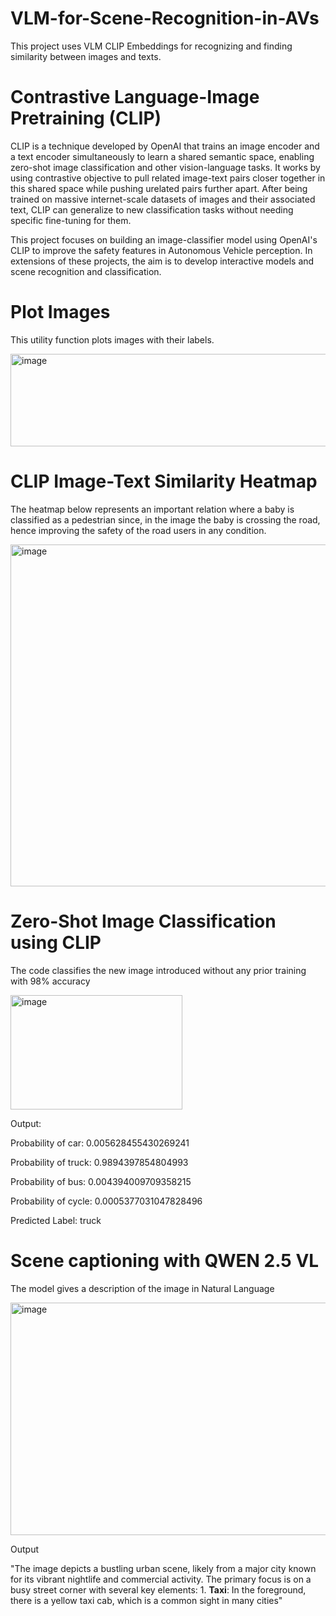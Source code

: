 # VLM-for-Scene-Recognition-in-AVs
This project uses VLM CLIP Embeddings for recognizing and finding similarity between images and texts.

# Contrastive Language-Image Pretraining (CLIP)
CLIP is a technique developed by OpenAI that trains an image encoder and a text encoder simultaneously to learn a shared semantic space, enabling zero-shot image classification and other vision-language tasks. It works by using contrastive objective to pull related image-text pairs closer together in this shared space while pushing urelated pairs further apart. After being trained on massive internet-scale datasets of images and their associated text, CLIP can generalize to new classification tasks without needing specific fine-tuning for them.

This project focuses on building an image-classifier model using OpenAI's CLIP to improve the safety features in Autonomous Vehicle perception. In extensions of these projects, the aim is to develop interactive models and scene recognition and classification.

# Plot Images
This utility function plots images with their labels.

<img width="629" height="148" alt="image" src="https://github.com/user-attachments/assets/e7dba844-5773-4c41-b12c-776ec403ea21" />

# CLIP Image-Text Similarity Heatmap
The heatmap below represents an important relation where a baby is classified as a pedestrian since, in the image the baby is crossing the road, hence improving the safety of the road users in any condition.

<img width="653" height="547" alt="image" src="https://github.com/user-attachments/assets/819b155c-1e2e-4e02-be1e-4db121f6e8c4" />

# Zero-Shot Image Classification using CLIP 
The code classifies the new image introduced without any prior training with 98% accuracy

<img width="275" height="183" alt="image" src="https://github.com/user-attachments/assets/41e9cbd0-fb20-44d9-a09f-3c43b7e2e7e7" />

Output:

Probability of car: 0.005628455430269241

Probability of truck: 0.9894397854804993

Probability of bus: 0.004394009709358215

Probability of cycle: 0.0005377031047828496

Predicted Label: truck

# Scene captioning with QWEN 2.5 VL

The model gives a description of the image in Natural Language

<img width="515" height="372" alt="image" src="https://github.com/user-attachments/assets/9fa4e5ef-a8df-4dbf-af71-a81562af1c3c" />


Output

"The image depicts a bustling urban scene, likely from a major city known for its vibrant nightlife
and commercial activity. The primary focus is on a busy street corner with several key elements:  1.
**Taxi**: In the foreground, there is a yellow taxi cab, which is a common sight in many cities"


